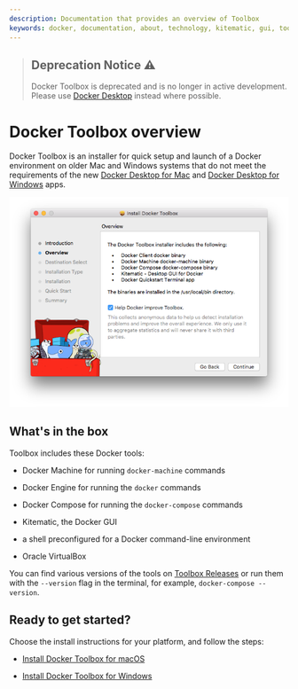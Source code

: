 ```yaml
---
description: Documentation that provides an overview of Toolbox
keywords: docker, documentation, about, technology, kitematic, gui, toolbox
---
```


> ## Deprecation Notice :warning:
>
> Docker Toolbox is deprecated and is no longer in active development. Please use
> [Docker Desktop](https://www.docker.com/products/docker-desktop) instead where
> possible.

# Docker Toolbox overview

Docker Toolbox is an installer for quick setup and launch of a Docker environment on older Mac and Windows systems that do not meet the requirements of the new [Docker Desktop for Mac](https://docs.docker.com/docker-for-mac/) and [Docker Desktop for Windows](https://docs.docker.com/docker-for-windows/) apps.

![Toolbox installer](images/toolbox-installer.png)

## What's in the box

Toolbox includes these Docker tools:

* Docker Machine for running `docker-machine` commands

* Docker Engine for running the `docker` commands

* Docker Compose for running the `docker-compose` commands

* Kitematic, the Docker GUI

* a shell preconfigured for a Docker command-line environment

* Oracle VirtualBox

You can find various versions of the tools on [Toolbox Releases](https://github.com/docker/toolbox/releases) or run them with the `--version` flag in the terminal, for example, `docker-compose --version`.


## Ready to get started?

Choose the install instructions for your platform, and follow the steps:

 - [Install Docker Toolbox for macOS](toolbox_install_mac.md)

 - [Install Docker Toolbox for Windows](toolbox_install_windows.md)

